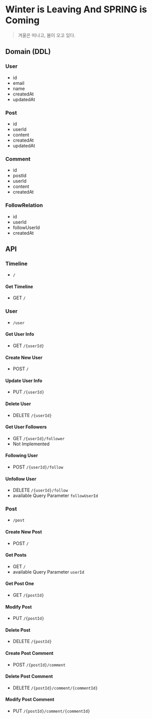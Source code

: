 # Winter is Leaving And SPRING is Coming
> 겨울은 떠나고, 봄이 오고 있다.

## Domain (DDL)

### User
- id
- email
- name
- createdAt
- updatedAt

### Post
- id
- userId
- content
- createdAt
- updatedAt

### Comment
- id
- postId
- userId
- content
- createdAt

### FollowRelation
- id
- userId
- followUserId
- createdAt

## API

### Timeline
- `/`

#### Get Timeline
- GET `/`

### User
- `/user`

#### Get User Info
- GET `/{userId}`

#### Create New User
- POST `/`

#### Update User Info
- PUT `/{userId}`

#### Delete User
- DELETE `/{userId}`

#### Get User Followers
- GET `/{userId}/follower`
- Not Implemented

#### Following User
- POST `/{userId}/follow`

#### Unfollow User
- DELETE `/{userId}/follow`
- available Query Parameter `followUserId`

### Post
- `/post`

#### Create New Post
- POST `/`

#### Get Posts
- GET `/`
- available Query Parameter `userId`

#### Get Post One
- GET `/{postId}`

#### Modify Post
- PUT `/{postId}`

#### Delete Post
- DELETE `/{postId}`

#### Create Post Comment
- POST `/{postId}/comment`

#### Delete Post Comment
- DELETE `/{postId}/comment/{commentId}`

#### Modify Post Comment
- PUT `/{postId}/comment/{commentId}`
